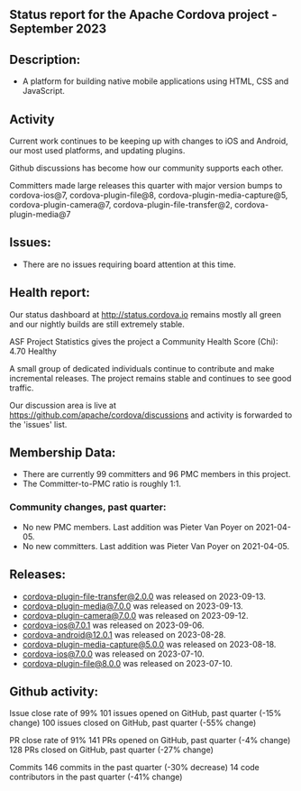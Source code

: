 ## Status report for the Apache Cordova project - September 2023

## Description: 
 - A platform for building native mobile applications using HTML, CSS and JavaScript.
 
## Activity

Current work continues to be keeping up with changes to iOS and Android, our most used platforms, and updating plugins.

Github discussions has become how our community supports each other.  

Committers made large releases this quarter with major version bumps to cordova-ios@7, cordova-plugin-file@8, cordova-plugin-media-capture@5, cordova-plugin-camera@7, cordova-plugin-file-transfer@2, cordova-plugin-media@7

## Issues: 
  - There are no issues requiring board attention at this time.
   
## Health report: 

Our status dashboard at http://status.cordova.io remains mostly all green and our nightly builds are still extremely stable.

ASF Project Statistics gives the project a Community Health Score (Chi): 4.70 Healthy

A small group of dedicated individuals continue to contribute and make incremental releases.
The project remains stable and continues to see good traffic.

Our discussion area is live at https://github.com/apache/cordova/discussions and activity is forwarded to the 'issues' list.


## Membership Data:
- There are currently 99 committers and 96 PMC members in this project.
- The Committer-to-PMC ratio is roughly 1:1.

### Community changes, past quarter:

- No new PMC members. Last addition was Pieter Van Poyer on 2021-04-05.
- No new committers. Last addition was Pieter Van Poyer on 2021-04-05.
   
## Releases: 

- cordova-plugin-file-transfer@2.0.0 was released on 2023-09-13.
- cordova-plugin-media@7.0.0 was released on 2023-09-13.
- cordova-plugin-camera@7.0.0 was released on 2023-09-12.
- cordova-ios@7.0.1 was released on 2023-09-06.
- cordova-android@12.0.1 was released on 2023-08-28.
- cordova-plugin-media-capture@5.0.0 was released on 2023-08-18.
- cordova-ios@7.0.0 was released on 2023-07-10.
- cordova-plugin-file@8.0.0 was released on 2023-07-10.

## Github activity:

Issue close rate of 99%
101 issues opened on GitHub, past quarter (-15% change)
100 issues closed on GitHub, past quarter (-55% change)


PR close rate of 91%
141 PRs opened on GitHub, past quarter (-4% change)
128 PRs closed on GitHub, past quarter (-27% change)

Commits
146 commits in the past quarter (-30% decrease)
14 code contributors in the past quarter (-41% change)
